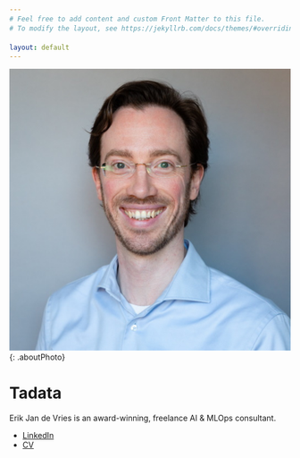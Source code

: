 ```yaml
---
# Feel free to add content and custom Front Matter to this file.
# To modify the layout, see https://jekyllrb.com/docs/themes/#overriding-theme-defaults

layout: default
---
```


![Erik Jan de Vries](about/erikjandevries/erikjandevries.jpg){: .aboutPhoto}

# Tadata

Erik Jan de Vries is an award-winning, freelance AI & MLOps consultant.

- [LinkedIn](https://linkedin.com/in/erikjandevries)
- [CV](about/erikjandevries/cv)
